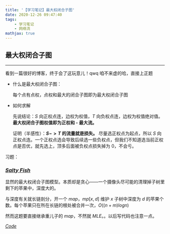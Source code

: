 ```yaml
---
title: '【学习笔记】最大权闭合子图'
date: 2020-12-26 09:47:40
tags:
    - 学习笔记
    - 网络流
mathjax: true
---
```


## 最大权闭合子图
---

看到一篇很好的博客，终于会了这玩意儿！qwq 咱不来虚的哈，直接上正题

* 什么是最大权闭合子图：

    每个点有点权，点权和最大的闭合子图即为最大权闭合子图

* 如何求解

    先说结论：$S$ 向正权点连，边权为权值，$T$ 向负权点连，边权为权值绝对值。**最大权闭合子图权值即为正权和 - 最大流。**

    证明（半感性）：**$S -> T$ 的流量就是损失。** 尽量选正权点为起点，所以 $S$ 向正权点连。一个正权点选会导致后续选一些负权点，但我们不知道选当前正权点是否优，就先选上，顶多后面被负权点损失掉为 $0$，不会亏。

习题：

### [$Salty\ Fish$](https://vjudge.net/problem/HDU-6634)

显然的最大权闭合子图模型。本质却是贪心——一个摄像头尽可能的清理掉子树里剩下的苹果中，深度大的。

与深度有关就长链剖分，开一个 $map$，$mp[x, d]$ 维护 $x$ 子树中深度为 $d$ 的苹果个数。每个苹果只在所在长链的根处被合并一次，$O((n + m)logn)$

然而这题要直接继承重儿子的 $map$，不然就 $MLE$。。以后写代码也注意一点。

[$Code$](http://acm.hdu.edu.cn/viewcode.php?rid=34972168)